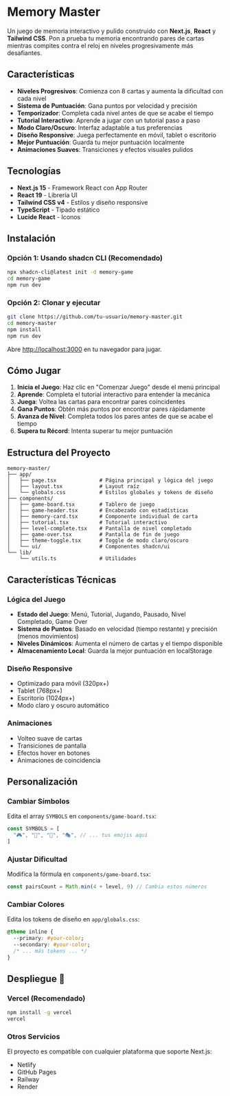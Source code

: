 # Memory Master 

Un juego de memoria interactivo y pulido construido con **Next.js**, **React** y **Tailwind CSS**. Pon a prueba tu memoria encontrando pares de cartas mientras compites contra el reloj en niveles progresivamente más desafiantes.

## Características

- **Niveles Progresivos**: Comienza con 8 cartas y aumenta la dificultad con cada nivel
- **Sistema de Puntuación**: Gana puntos por velocidad y precisión
- **Temporizador**: Completa cada nivel antes de que se acabe el tiempo
- **Tutorial Interactivo**: Aprende a jugar con un tutorial paso a paso
- **Modo Claro/Oscuro**: Interfaz adaptable a tus preferencias
- **Diseño Responsive**: Juega perfectamente en móvil, tablet o escritorio
- **Mejor Puntuación**: Guarda tu mejor puntuación localmente
- **Animaciones Suaves**: Transiciones y efectos visuales pulidos

## Tecnologías

- **Next.js 15** - Framework React con App Router
- **React 19** - Librería UI
- **Tailwind CSS v4** - Estilos y diseño responsive
- **TypeScript** - Tipado estático
- **Lucide React** - Iconos

## Instalación

### Opción 1: Usando shadcn CLI (Recomendado)

```bash
npx shadcn-cli@latest init -d memory-game
cd memory-game
npm run dev
```

### Opción 2: Clonar y ejecutar

```bash
git clone https://github.com/tu-usuario/memory-master.git
cd memory-master
npm install
npm run dev
```

Abre [http://localhost:3000](http://localhost:3000) en tu navegador para jugar.

## Cómo Jugar

1. **Inicia el Juego**: Haz clic en "Comenzar Juego" desde el menú principal
2. **Aprende**: Completa el tutorial interactivo para entender la mecánica
3. **Juega**: Voltea las cartas para encontrar pares coincidentes
4. **Gana Puntos**: Obtén más puntos por encontrar pares rápidamente
5. **Avanza de Nivel**: Completa todos los pares antes de que se acabe el tiempo
6. **Supera tu Récord**: Intenta superar tu mejor puntuación

## Estructura del Proyecto

```
memory-master/
├── app/
│   ├── page.tsx              # Página principal y lógica del juego
│   ├── layout.tsx            # Layout raíz
│   └── globals.css           # Estilos globales y tokens de diseño
├── components/
│   ├── game-board.tsx        # Tablero de juego
│   ├── game-header.tsx       # Encabezado con estadísticas
│   ├── memory-card.tsx       # Componente individual de carta
│   ├── tutorial.tsx          # Tutorial interactivo
│   ├── level-complete.tsx    # Pantalla de nivel completado
│   ├── game-over.tsx         # Pantalla de fin de juego
│   ├── theme-toggle.tsx      # Toggle de modo claro/oscuro
│   └── ui/                   # Componentes shadcn/ui
└── lib/
    └── utils.ts              # Utilidades
```

## Características Técnicas

### Lógica del Juego
- **Estado del Juego**: Menú, Tutorial, Jugando, Pausado, Nivel Completado, Game Over
- **Sistema de Puntos**: Basado en velocidad (tiempo restante) y precisión (menos movimientos)
- **Niveles Dinámicos**: Aumenta el número de cartas y el tiempo disponible
- **Almacenamiento Local**: Guarda la mejor puntuación en localStorage

### Diseño Responsive
- Optimizado para móvil (320px+)
- Tablet (768px+)
- Escritorio (1024px+)
- Modo claro y oscuro automático

### Animaciones
- Volteo suave de cartas
- Transiciones de pantalla
- Efectos hover en botones
- Animaciones de coincidencia

## Personalización

### Cambiar Símbolos
Edita el array `SYMBOLS` en `components/game-board.tsx`:

```typescript
const SYMBOLS = [
  "🎮", "🎯", "🎨", "🎭", // ... tus emojis aquí
]
```

### Ajustar Dificultad
Modifica la fórmula en `components/game-board.tsx`:

```typescript
const pairsCount = Math.min(4 + level, 9) // Cambia estos números
```

### Cambiar Colores
Edita los tokens de diseño en `app/globals.css`:

```css
@theme inline {
  --primary: #your-color;
  --secondary: #your-color;
  /* ... más tokens ... */
}
```

## Despliegue 🚀

### Vercel (Recomendado)

```bash
npm install -g vercel
vercel
```

### Otros Servicios
El proyecto es compatible con cualquier plataforma que soporte Next.js:
- Netlify
- GitHub Pages
- Railway
- Render
